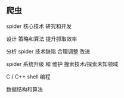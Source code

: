 ## 爬虫
spider 核心技术 研究和开发

设计 策略和算法 提升抓取效率

分析 spider 技术缺陷 合理调整 改进

spider 系统升级 和 维护
搜索技术/探索未知领域 

C / C++ 
shell 编程

数据结构和算法 

